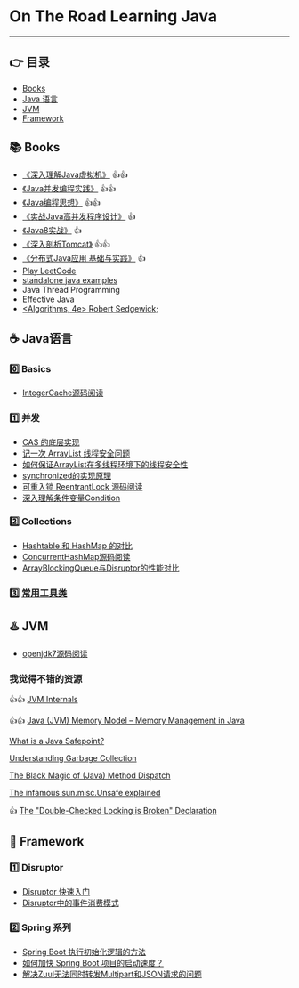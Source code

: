 
# On The Road Learning Java
---


## :point_right: 目录

* [Books](#Books)
* [Java 语言]()
* [JVM]()
* [Framework]()

## :books: Books

* [《深入理解Java虚拟机》](src/jvm/) :+1::+1:
* [《Java并发编程实践》](https://github.com/vonzhou/JavaConcurrencyInPractice) :+1::+1:
* [《Java编程思想》](https://github.com/vonzhou/Thinking-In-Java) :+1::+1:
* [《实战Java高并发程序设计》](src/PracticeJavaHighConcurrency) :+1:
* [《Java8实战》](https://github.com/vonzhou/Java8InAction) :+1:
* [《深入剖析Tomcat》](https://github.com/vonzhou/HowTomcatWorks) :+1::+1:
* [《分布式Java应用 基础与实践》](src/readingbook/分布式Java应用.md) :+1:
* [Play LeetCode](src/oj/leetcode/) 
* [standalone java examples](https://github.com/vonzhou/java-examples)
* Java Thread Programming
* Effective Java
* [<Algorithms, 4e> Robert Sedgewick](http://algs4.cs.princeton.edu/home/);

## :coffee: Java语言

### :zero: Basics

* [IntegerCache源码阅读](src/lang/IntegerCache.md)

### :one: 并发

* [CAS 的底层实现](http://vonzhou.com/cas.html)
* [记一次 ArrayList 线程安全问题](http://vonzhou.com/arraylist-thread-safe-case.html)
* [如何保证ArrayList在多线程环境下的线程安全性](http://vonzhou.com/arraylist-thread-safe.html)
* [synchronized的实现原理](TODO)
* [可重入锁 ReentrantLock 源码阅读](src/concurrent/ReentrantLock.md)
* [深入理解条件变量Condition](src/concurrent/深入理解条件变量Condition.md)

### :two: Collections

* [Hashtable 和 HashMap 的对比](src/collection/HashtableVsHashMap.md)
* [ConcurrentHashMap源码阅读](src/collection/ConcurrentHashMap.md)
* [ArrayBlockingQueue与Disruptor的性能对比](http://vonzhou.com/queue-vs-disruptor.html)


### :three: [常用工具类](src/util)

## :hotsprings: JVM

* [openjdk7源码阅读](https://github.com/vonzhou/openjdk7-note)

### 我觉得不错的资源

:+1::+1: [JVM Internals](http://blog.jamesdbloom.com/JVMInternals.html)

:+1::+1: [Java (JVM) Memory Model – Memory Management in Java](https://www.journaldev.com/2856/java-jvm-memory-model-memory-management-in-java)

[What is a Java Safepoint?](http://chriskirk.blogspot.com/2013/09/what-is-java-safepoint.html)

[Understanding Garbage Collection](https://www.slideshare.net/dougqh/understanding-garbage-collection)

[The Black Magic of (Java) Method Dispatch](https://shipilev.net/blog/2015/black-magic-method-dispatch/)

[The infamous sun.misc.Unsafe explained](http://mydailyjava.blogspot.com/2013/12/the-infamous-sunmiscunsafe-explained.html)

:+1: [The "Double-Checked Locking is Broken" Declaration](http://www.cs.umd.edu/~pugh/java/memoryModel/DoubleCheckedLocking.htmld)



## :purple_heart: Framework

### :one: Disruptor

* [Disruptor 快速入门](http://vonzhou.com/disruptor-hello.html)
* [Disruptor中的事件消费模式](http://vonzhou.com/disruptor-consume-pattern.html)


### :two: Spring 系列

* [Spring Boot 执行初始化逻辑的方法](http://vonzhou.com/spring-boot-init-methods.html)
* [如何加快 Spring Boot 项目的启动速度？](http://vonzhou.com/spring-boot-speedup.html)
* [解决Zuul无法同时转发Multipart和JSON请求的问题](http://vonzhou.com/zuul-forward-multipart-and-json.html)


